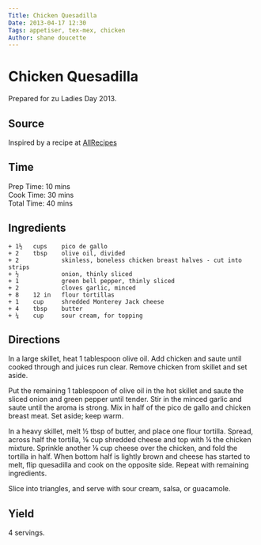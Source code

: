 ```yaml
---
Title: Chicken Quesadilla  
Date: 2013-04-17 12:30  
Tags: appetiser, tex-mex, chicken
Author: shane doucette  
---
```


# Chicken Quesadilla
Prepared for zu Ladies Day 2013.

## Source
Inspired by a recipe at [AllRecipes](http://allrecipes.com/Recipe/Pico-de-Gallo-Chicken-Quesadillas/Detail.aspx)

## Time
Prep Time: 10 mins  
Cook Time: 30 mins  
Total Time: 40 mins  

## Ingredients
~~~~
+ 1½   cups    pico de gallo
+ 2    tbsp    olive oil, divided
+ 2            skinless, boneless chicken breast halves - cut into strips
+ ½            onion, thinly sliced
+ 1            green bell pepper, thinly sliced
+ 2            cloves garlic, minced
+ 8    12 in   flour tortillas
+ 1    cup     shredded Monterey Jack cheese
+ 4    tbsp    butter
+ ¼    cup     sour cream, for topping
~~~~

## Directions
In a large skillet, heat 1 tablespoon olive oil. Add chicken and saute until cooked through and juices run clear. Remove chicken from skillet and set aside.

Put the remaining 1 tablespoon of olive oil in the hot skillet and saute the sliced onion and green pepper until tender. Stir in the minced garlic and saute until the aroma is strong. Mix in half of the pico de gallo and chicken breast meat. Set aside; keep warm.

In a heavy skillet, melt ½ tbsp of butter, and place one flour tortilla. Spread, across half the tortilla, ⅛ cup shredded cheese and top with ¼ the chicken mixture. Sprinkle another ⅛ cup cheese over the chicken, and fold the tortilla in half. When bottom half is lightly brown and cheese has started to melt, flip quesadilla and cook on the opposite side. Repeat with remaining ingredients. 

Slice into triangles, and serve with sour cream, salsa, or guacamole.

## Yield
4 servings.
